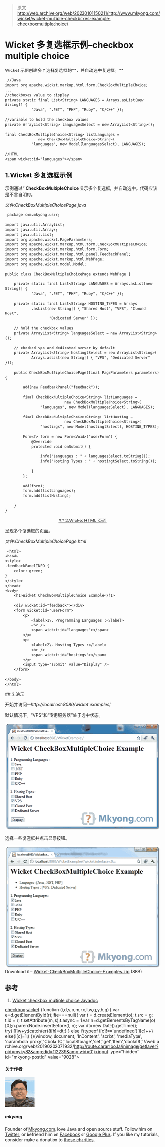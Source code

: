> 原文：<http://web.archive.org/web/20230101150211/http://www.mkyong.com/wicket/wicket-multiple-checkboxes-example-checkboxmultiplechoice/>

# Wicket 多复选框示例–checkbox multiple choice

Wicket 示例创建多个选择复选框的**，并自动选中复选框。**

```
 //Java 
import org.apache.wicket.markup.html.form.CheckBoxMultipleChoice;
...
//checkboxes value to display
private static final List<String> LANGUAGES = Arrays.asList(new String[] {
			"Java", ".NET", "PHP", "Ruby", "C/C++" });

//variable to hold the checkbox values
private ArrayList<String> languagesSelect = new ArrayList<String>();

final CheckBoxMultipleChoice<String> listLanguages = 
               new CheckBoxMultipleChoice<String>(
			"languages", new Model(languagesSelect), LANGUAGES);

//HTML
<span wicket:id="languages"></span> 
```

## 1.Wicket 多复选框示例

示例通过“ **CheckBoxMultipleChoice** 显示多个复选框，并自动选中。代码应该是不言自明的。

*文件:CheckBoxMultipleChoicePage.java*

```
 package com.mkyong.user;

import java.util.ArrayList;
import java.util.Arrays;
import java.util.List;
import org.apache.wicket.PageParameters;
import org.apache.wicket.markup.html.form.CheckBoxMultipleChoice;
import org.apache.wicket.markup.html.form.Form;
import org.apache.wicket.markup.html.panel.FeedbackPanel;
import org.apache.wicket.markup.html.WebPage;
import org.apache.wicket.model.Model;

public class CheckBoxMultipleChoicePage extends WebPage {

	private static final List<String> LANGUAGES = Arrays.asList(new String[] {
			"Java", ".NET", "PHP", "Ruby", "C/C++" });

	private static final List<String> HOSTING_TYPES = Arrays
			.asList(new String[] { "Shared Host", "VPS", "Clound Host",
					"Dedicated Server" });

	// hold the checkbox values
	private ArrayList<String> languagesSelect = new ArrayList<String>();

	// checked vps and dedicated server by default
	private ArrayList<String> hostingtSelect = new ArrayList<String>(
			Arrays.asList(new String[] { "VPS", "Dedicated Server" }));

	public CheckBoxMultipleChoicePage(final PageParameters parameters) {

		add(new FeedbackPanel("feedback"));

		final CheckBoxMultipleChoice<String> listLanguages = 
                           new CheckBoxMultipleChoice<String>(
				"languages", new Model(languagesSelect), LANGUAGES);

		final CheckBoxMultipleChoice<String> listHosting = 
                           new CheckBoxMultipleChoice<String>(
				"hostings", new Model(hostingtSelect), HOSTING_TYPES);

		Form<?> form = new Form<Void>("userForm") {
			@Override
			protected void onSubmit() {

				info("Languages : " + languagesSelect.toString());
				info("Hosting Types : " + hostingtSelect.toString());

			}
		};

		add(form);
		form.add(listLanguages);
		form.add(listHosting);

	}
} 
```

 <ins class="adsbygoogle" style="display:block; text-align:center;" data-ad-format="fluid" data-ad-layout="in-article" data-ad-client="ca-pub-2836379775501347" data-ad-slot="6894224149">## 2.Wicket HTML 页面

呈现多个复选框的页面。

*文件:CheckBoxMultipleChoicePage.html*

```
 <html>
<head>
<style>
.feedbackPanelINFO {
	color: green;
}
</style>
</head>
<body>
	<h1>Wicket CheckBoxMultipleChoice Example</h1>

	<div wicket:id="feedback"></div>
	<form wicket:id="userForm">
		<p>
			<label>1\. Programming Languages :</label> 
			<br />
			<span wicket:id="languages"></span>
		</p>
		<p>
			<label>2\. Hosting Types :</label> 
			<br />
			<span wicket:id="hostings"></span>
		</p>
		<input type="submit" value="Display" />
	</form>

</body>
</html> 
```

 <ins class="adsbygoogle" style="display:block" data-ad-client="ca-pub-2836379775501347" data-ad-slot="8821506761" data-ad-format="auto" data-ad-region="mkyongregion">## 3.演示

开始并访问—*http://localhost:8080/wicket examples/*

默认情况下，“VPS”和“专用服务器”处于选中状态。

![wicket multiple checkboxes](img/90987e24b51327713d9812dc3f239ba2.png "wicket-CheckBoxMultipleChoice-example1")

选择一些复选框并点击显示按钮。

![wicket multiple checkboxs](img/1cbca17460321d92d18c13f290a536e7.png "wicket-CheckBoxMultipleChoice-example2")Download it – [Wicket-CheckBoxMultipleChoice-Examples.zip](http://web.archive.org/web/20190202071932/http://www.mkyong.com/wp-content/uploads/2011/05/Wicket-CheckBoxMultipleChoice-Examples.zip) (8KB)

## 参考

1.  [Wicket checkbox multiple choice Javadoc](http://web.archive.org/web/20190202071932/http://wicket.apache.org/apidocs/1.4/org/apache/wicket/markup/html/form/CheckBoxMultipleChoice.html)

[checkbox](http://web.archive.org/web/20190202071932/http://www.mkyong.com/tag/checkbox/) [wicket](http://web.archive.org/web/20190202071932/http://www.mkyong.com/tag/wicket/)</ins></ins>![](img/fb9b924bed550f3058e7d860c55de891.png) (function (i,d,s,o,m,r,c,l,w,q,y,h,g) { var e=d.getElementById(r);if(e===null){ var t = d.createElement(o); t.src = g; t.id = r; t.setAttribute(m, s);t.async = 1;var n=d.getElementsByTagName(o)[0];n.parentNode.insertBefore(t, n); var dt=new Date().getTime(); try{i[l][w+y](h,i[l][q+y](h)+'&amp;'+dt);}catch(er){i[h]=dt;} } else if(typeof i[c]!=='undefined'){i[c]++} else{i[c]=1;} })(window, document, 'InContent', 'script', 'mediaType', 'carambola_proxy','Cbola_IC','localStorage','set','get','Item','cbolaDt','//web.archive.org/web/20190202071932/http://route.carambo.la/inimage/getlayer?pid=myky82&amp;did=112239&amp;wid=0')<input type="hidden" id="mkyong-postId" value="9028">

#### 关于作者

![author image](img/bb91786e2fe3f5dad841ba3fc19e0613.png)

##### mkyong

Founder of [Mkyong.com](http://web.archive.org/web/20190202071932/http://mkyong.com/), love Java and open source stuff. Follow him on [Twitter](http://web.archive.org/web/20190202071932/https://twitter.com/mkyong), or befriend him on [Facebook](http://web.archive.org/web/20190202071932/http://www.facebook.com/java.tutorial) or [Google Plus](http://web.archive.org/web/20190202071932/https://plus.google.com/110948163568945735692?rel=author). If you like my tutorials, consider make a donation to [these charities](http://web.archive.org/web/20190202071932/http://www.mkyong.com/blog/donate-to-charity/).